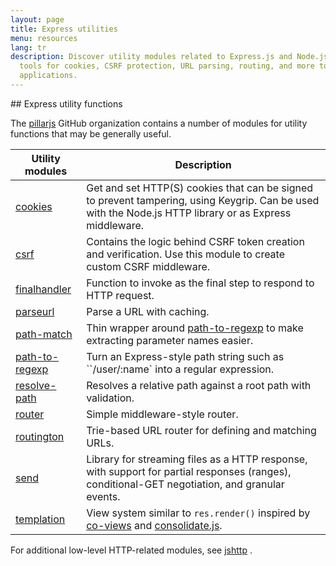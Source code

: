 ```yaml
---
layout: page
title: Express utilities
menu: resources
lang: tr
description: Discover utility modules related to Express.js and Node.js, including
  tools for cookies, CSRF protection, URL parsing, routing, and more to enhance your
  applications.
---
```

<div id="page-doc" markdown="1">
## Express utility functions

The  [pillarjs](https://github.com/pillarjs) GitHub organization contains a number of modules
for utility functions that may be generally useful.

| Utility modules | Description|
|-----------------|------------|
| [cookies](https://www.npmjs.com/package/cookies) | Get and set HTTP(S) cookies that can be signed to prevent tampering, using Keygrip. Can be used with the Node.js HTTP library or as Express middleware.|
| [csrf](https://www.npmjs.com/package/csrf) | Contains the logic behind CSRF token creation and verification.  Use this module to create custom CSRF middleware.|
| [finalhandler](https://www.npmjs.com/package/finalhandler) | Function to invoke as the final step to respond to HTTP request.|
| [parseurl](https://www.npmjs.com/package/parseurl) | Parse a URL with caching. |
| [path-match](https://www.npmjs.com/package/path-match) | Thin wrapper around [path-to-regexp](https://github.com/component/path-to-regexp) to make extracting parameter names easier.|
| [path-to-regexp](https://www.npmjs.com/package/path-to-regexp) | Turn an Express-style path string such as ``/user/:name` into a regular expression.|
| [resolve-path](https://www.npmjs.com/package/resolve-path) | Resolves a relative path against a root path with validation. |
| [router](https://www.npmjs.com/package/router) | Simple middleware-style router. |
| [routington](https://www.npmjs.com/package/routington) |  Trie-based URL router for defining and matching URLs. |
| [send](https://www.npmjs.com/package/send) | Library for streaming files as a HTTP response, with support for partial responses (ranges), conditional-GET negotiation, and granular events.|
| [templation](https://www.npmjs.com/package/templation) | View system similar to `res.render()` inspired by [co-views](https://github.com/visionmedia/co-views) and [consolidate.js](https://github.com/visionmedia/consolidate.js/). |


For additional low-level HTTP-related modules, see [jshttp](http://jshttp.github.io/)  .
</div>
